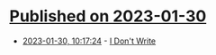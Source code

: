 # [Published on 2023-01-30](index.md)

* [2023-01-30, 10:17:24](https://news.ycombinator.com/item?id=34577929) - [I Don't Write](https://mxb.dev/blog/seven-reasons-why-i-dont-write/)
